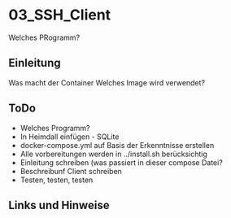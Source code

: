 
# 03_SSH_Client

Welches PRogramm?


## Einleitung

Was macht der Container
Welches Image wird verwendet?


## ToDo

* Welches Programm?
* In Heimdall einfügen - SQLite
* docker-compose.yml auf Basis der Erkenntnisse erstellen
* Alle vorbereitungen werden in ../install.sh berücksichtig
* Einleitung schreiben (was passiert in dieser compose Datei?
* Beschreibunf Client schreiben
* Testen, testen, testen


## Links und Hinweise
